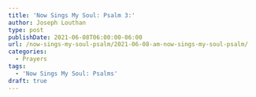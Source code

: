 ```yaml
---
title: 'Now Sings My Soul: Psalm 3:'
author: Joseph Louthan
type: post
publishDate: 2021-06-08T06:00:00-06:00
url: /now-sings-my-soul-psalm/2021-06-08-am-now-sings-my-soul-psalm/
categories:
  - Prayers
tags:
  - 'Now Sings My Soul: Psalms'
draft: true
---
```

<div style="font-variant: small-caps;">

</div>

